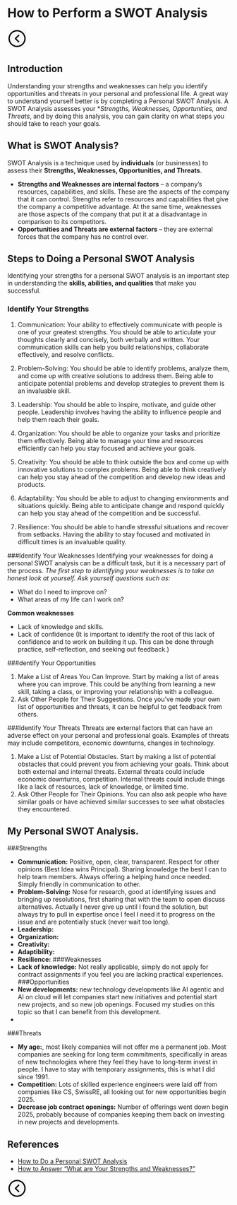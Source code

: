 # How to Perform a SWOT Analysis
[<img src="../images/back.png">](../README.md)

## Introduction
Understanding your strengths and weaknesses can help you identify opportunities and threats in your personal and professional life. A great way to understand yourself better is by completing a Personal SWOT Analysis. A SWOT Analysis assesses your **Strengths, Weaknesses, Opportunities, and Threats*, and by doing this analysis, you can gain clarity on what steps you should take to reach your goals.

## What is SWOT Analysis?
SWOT Analysis is a technique used by **individuals** (or businesses) to assess their **Strengths, Weaknesses, Opportunities, and Threats**.
- **Strengths and Weaknesses are internal factors** – a company’s resources, capabilities, and skills. These are the aspects of the company that it can control. Strengths refer to resources and capabilities that give the company a competitive advantage. At the same time, weaknesses are those aspects of the company that put it at a disadvantage in comparison to its competitors.
- **Opportunities and Threats are external factors** – they are external forces that the company has no control over.

## Steps to Doing a Personal SWOT Analysis
Identifying your strengths for a personal SWOT analysis is an important step in understanding the **skills, abilities, and qualities** that make you successful.

### Identify Your Strengths
1. Communication:
   Your ability to effectively communicate with people is one of your greatest strengths. You should be able to articulate your thoughts clearly and concisely, both verbally and written. Your communication skills can help you build relationships, collaborate effectively, and resolve conflicts.

2. Problem-Solving:
   You should be able to identify problems, analyze them, and come up with creative solutions to address them. Being able to anticipate potential problems and develop strategies to prevent them is an invaluable skill.

3. Leadership:
   You should be able to inspire, motivate, and guide other people. Leadership involves having the ability to influence people and help them reach their goals.

4. Organization:
   You should be able to organize your tasks and prioritize them effectively. Being able to manage your time and resources efficiently can help you stay focused and achieve your goals.

5. Creativity:
   You should be able to think outside the box and come up with innovative solutions to complex problems. Being able to think creatively can help you stay ahead of the competition and develop new ideas and products.

6. Adaptability:
   You should be able to adjust to changing environments and situations quickly. Being able to anticipate change and respond quickly can help you stay ahead of the competition and be successful.

7. Resilience:
   You should be able to handle stressful situations and recover from setbacks. Having the ability to stay focused and motivated in difficult times is an invaluable quality.

###Identify Your Weaknesses
Identifying your weaknesses for doing a personal SWOT analysis can be a difficult task, but it is a necessary part of the process.
*The first step to identifying your weaknesses is to take an honest look at yourself. Ask yourself questions such as:*
- What do I need to improve on?
- What areas of my life can I work on?

**Common weaknesses**
- Lack of knowledge and skills.
- Lack of confidence (It is important to identify the root of this lack of confidence and to work on building it up. This can be done through practice, self-reflection, and seeking out feedback.)

###dentify Your Opportunities
1. Make a List of Areas You Can Improve. Start by making a list of areas where you can improve. This could be anything from learning a new skill, taking a class, or improving your relationship with a colleague.
2. Ask Other People for Their Suggestions. Once you’ve made your own list of opportunities and threats, it can be helpful to get feedback from others.

###Identify Your Threats
Threats are external factors that can have an adverse effect on your personal and professional goals.  Examples of threats may include competitors, economic downturns, changes in technology.
1. Make a List of Potential Obstacles. Start by making a list of potential obstacles that could prevent you from achieving your goals. Think about both external and internal threats. External threats could include economic downturns, competition. Internal threats could include things like a lack of resources, lack of knowledge, or limited time.
2. Ask Other People for Their Opinions. You can also ask people who have similar goals or have achieved similar successes to see what obstacles they encountered.

## My Personal SWOT Analysis.
###Strengths
- **Communication:** Positive, open, clear, transparent. Respect for other opinions (Best Idea wins Principal). Sharing knowledge the best I can to help team members. Always offering a helping hand once needed. Simply friendly in communication to other.
- **Problem-Solving:** Nose for research, good at identifying issues and bringing up resolutions, first sharing that with the team to open discuss alternatives. Actually I never give up until I found the solution, but always try to pull in expertise once I feel I need it to progress on the issue and are potentially stuck (never wait too long).
- **Leadership:**
- **Organization:** 
- **Creativity:**
- **Adaptibility:**
- **Resilience:**
###Weaknesses
- **Lack of knowledge:** Not really applicable, simply do not apply for contract assignments if you feel you are lacking practical experiences.
###Opportunities
- **New developments:** new technology developments like AI agentic and AI on cloud will let companies start new initiatives and potential start new projects, and so new job openings. Focused my studies on this topic so that I can benefit from this development.
- 
###Threats
- **My age:**, most likely companies will not offer me a permanent job. Most companies are seeking for long term commitments, specifically in areas of new technologies where they feel they have to long-term invest in people. I have to stay with temporary assignments, this is what I did since 1991.
- **Competition:** Lots of skilled experience engineers were laid off from companies like CS, SwissRE, all looking out for new opportunities begin 2025.
- **Decrease job contract openings:** Number of offerings went down begin 2025, probably because of companies keeping them back on investing in new projects and developments.



## References
- [How to Do a Personal SWOT Analysis](https://www.geeksforgeeks.org/personal-swot-analysis-with-examples/)
- [How to Answer “What are Your Strengths and Weaknesses?”](https://www.geeksforgeeks.org/how-to-answer-what-are-your-strengths-and-weaknesses/)

[<img src="../images/back.png">](../README.md)